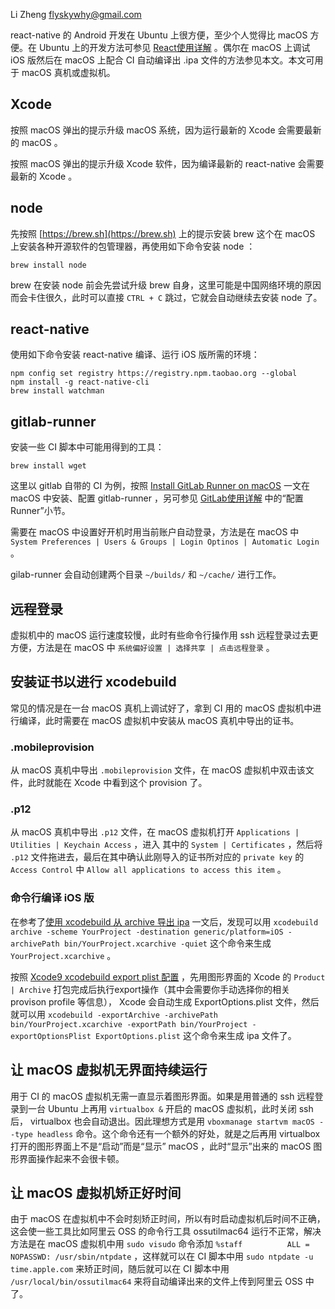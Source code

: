 Li Zheng flyskywhy@gmail.com

react-native 的 Android 开发在 Ubuntu 上很方便，至少个人觉得比 macOS 方便。在 Ubuntu 上的开发方法可参见 [React使用详解](React使用详解.md) 。偶尔在 macOS 上调试 iOS 版然后在 macOS 上配合 CI 自动编译出 .ipa 文件的方法参见本文。本文可用于 macOS 真机或虚拟机。

## Xcode
按照 macOS 弹出的提示升级 macOS 系统，因为运行最新的 Xcode 会需要最新的 macOS 。

按照 macOS 弹出的提示升级 Xcode 软件，因为编译最新的 react-native 会需要最新的 Xcode 。

## node
先按照 [https://brew.sh](https://brew.sh) 上的提示安装 brew 这个在 macOS 上安装各种开源软件的包管理器，再使用如下命令安装 node ：

    brew install node

brew 在安装 node 前会先尝试升级 brew 自身，这里可能是中国网络环境的原因而会卡住很久，此时可以直接 `CTRL + C` 跳过，它就会自动继续去安装 node 了。

## react-native
使用如下命令安装 react-native 编译、运行 iOS 版所需的环境：

    npm config set registry https://registry.npm.taobao.org --global
    npm install -g react-native-cli
    brew install watchman

## gitlab-runner
安装一些 CI 脚本中可能用得到的工具：

    brew install wget

这里以 gitlab 自带的 CI 为例，按照 [Install GitLab Runner on macOS](http://docs.gitlab.com/runner/install/osx.html) 一文在 macOS 中安装、配置 gitlab-runner ，另可参见 [GitLab使用详解](../../配置管理/Git/GitLab使用详解.md) 中的“配置 Runner”小节。

需要在 macOS 中设置好开机时用当前账户自动登录，方法是在 macOS 中 `System Preferences | Users & Groups | Login Optinos | Automatic Login` 。

gilab-runner 会自动创建两个目录 `~/builds/` 和 `~/cache/` 进行工作。

## 远程登录
虚拟机中的 macOS 运行速度较慢，此时有些命令行操作用 ssh 远程登录过去更方便，方法是在 macOS 中 `系统偏好设置 | 选择共享 | 点击远程登录` 。

## 安装证书以进行 xcodebuild
常见的情况是在一台 macOS 真机上调试好了，拿到 CI 用的 macOS 虚拟机中进行编译，此时需要在 macOS 虚拟机中安装从 macOS 真机中导出的证书。

### .mobileprovision
从 macOS 真机中导出 `.mobileprovision` 文件，在 macOS 虚拟机中双击该文件，此时就能在 Xcode 中看到这个 provision 了。

### .p12
从 macOS 真机中导出 `.p12` 文件，在 macOS 虚拟机打开 `Applications | Utilities | Keychain Access` ，进入 其中的 `System | Certificates` ，然后将 `.p12` 文件拖进去，最后在其中确认此刚导入的证书所对应的 `private key` 的 `Access Control` 中 `Allow all applications to access this item` 。

### 命令行编译 iOS 版
在参考了[使用 xcodebuild 从 archive 导出 ipa](https://blog.reohou.com/how-to-export-ipa-from-archive-using-xcodebuild/) 一文后，发现可以用 `xcodebuild archive -scheme YourProject -destination generic/platform=iOS -archivePath bin/YourProject.xcarchive -quiet` 这个命令来生成 `YourProject.xcarchive` 。

按照 [Xcode9 xcodebuild export plist 配置](http://www.jianshu.com/p/6b68cd9307bc) ，先用图形界面的 Xcode 的 `Product | Archive` 打包完成后执行export操作（其中会需要你手动选择你的相关 provison profile 等信息）， Xcode 会自动生成 ExportOptions.plist 文件，然后就可以用 `xcodebuild -exportArchive -archivePath bin/YourProject.xcarchive -exportPath bin/YourProject -exportOptionsPlist ExportOptions.plist` 这个命令来生成 ipa 文件了。

## 让 macOS 虚拟机无界面持续运行
用于 CI 的 macOS 虚拟机无需一直显示着图形界面。如果是用普通的 ssh 远程登录到一台 Ubuntu 上再用 `virtualbox &` 开启的 macOS 虚拟机，此时关闭 ssh 后， virtualbox 也会自动退出。因此理想方式是用 `vboxmanage startvm macOS --type headless` 命令。这个命令还有一个额外的好处，就是之后再用 virtualbox 打开的图形界面上不是“启动”而是“显示” macOS ，此时“显示”出来的 macOS 图形界面操作起来不会很卡顿。

## 让 macOS 虚拟机矫正好时间
由于 macOS 在虚拟机中不会时刻矫正时间，所以有时启动虚拟机后时间不正确，这会使一些工具比如阿里云 OSS 的命令行工具 ossutilmac64 运行不正常，解决方法是在 macOS 虚拟机中用 `sudo visudo` 命令添加 `%staff          ALL = NOPASSWD: /usr/sbin/ntpdate` ，这样就可以在 CI 脚本中用 `sudo ntpdate -u time.apple.com` 来矫正时间，随后就可以在 CI 脚本中用 `/usr/local/bin/ossutilmac64` 来将自动编译出来的文件上传到阿里云 OSS 中了。
